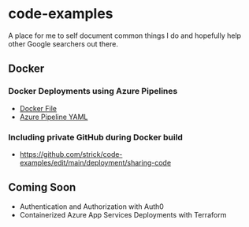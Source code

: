 # code-examples
A place for me to self document common things I do and hopefully help other Google searchers out there.

## Docker 
### Docker Deployments using Azure Pipelines
- [Docker File](https://github.com/strick/code-examples/blob/main/deployment/azure-devops/Docker-prod)
- [Azure Pipeline YAML](https://github.com/strick/code-examples/blob/main/deployment/azure-devops/azure-pipelines.yml)
### Including private GitHub during Docker build
- https://github.com/strick/code-examples/edit/main/deployment/sharing-code

## Coming Soon
- Authentication and Authorization with Auth0
- Containerized Azure App Services Deployments with Terraform
